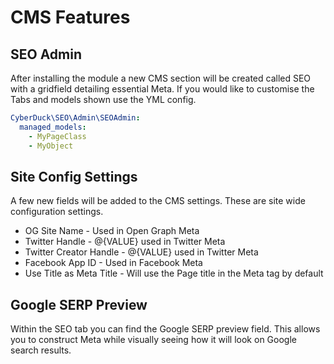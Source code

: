 # CMS Features

## SEO Admin

After installing the module a new CMS section will be created called SEO with a gridfield detailing essential Meta.
If you would like to customise the Tabs and models shown use the YML config.

```yml
CyberDuck\SEO\Admin\SEOAdmin:
  managed_models:
    - MyPageClass
    - MyObject
```

## Site Config Settings

A few new fields will be added to the CMS settings. These are site wide configuration settings.

  - OG Site Name - Used in Open Graph Meta
  - Twitter Handle - @{VALUE} used in Twitter Meta
  - Twitter Creator Handle - @{VALUE} used in Twitter Meta
  - Facebook App ID - Used in Facebook Meta
  - Use Title as Meta Title - Will use the Page title in the Meta <title></title> tag by default

## Google SERP Preview

Within the SEO tab you can find the Google SERP preview field. This allows you to construct Meta while visually seeing how it will look on Google search results.